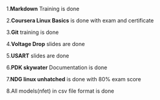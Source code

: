1.**Markdown** Training is done

2.**Coursera Linux Basics** is done with exam and certificate

3.**Git** training is done 

4.**Voltage Drop** slides are done

5.**USART** slides are done 

6.**PDK skywater** Documentation is done

7.**NDG linux unhatched** is done with 80% exam score

8.All models(nfet) in csv file format is done
